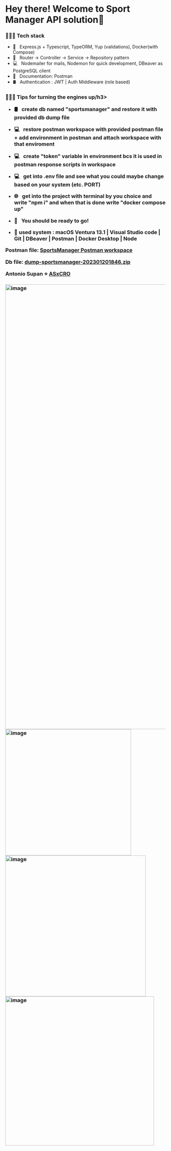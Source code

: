 <h1> Hey there! Welcome to Sport Manager API solution👋 </h1>

<h3> 👨🏻‍💻 Tech stack</h3>

- 🔭 &nbsp; Express.js + Typescript, TypeORM, Yup (validations), Docker(with Compose)
- 🔧 &nbsp; Router -> Controller -> Service -> Repository pattern
- 💻 &nbsp; Nodemailer for mails, Nodemon for quick development, DBeaver as PostgreSQL client
- 💼 &nbsp; Documentation: Postman
- 🛢 &nbsp; Authentication : JWT | Auth Middleware (role based)



<h3> 👨🏻‍💻 Tips for turning the engines up/h3>

- 🛢 &nbsp; create db named "sportsmanager" and restore it with provided db dump file
- 💻 &nbsp; restore postman workspace with provided postman file  + add environment in postman and attach workspace with that enviroment
- 💻 &nbsp; create "token" variable in environment bcs it is used in postman response scripts in workspace
- 💻 &nbsp; get into .env file and see what you could maybe change based on your system (etc. PORT)
- 🌐 &nbsp; get into the project with terminal by you choice and write "npm i" and when that is done write "docker compose up"
- 🔧 &nbsp; You should be ready to go!


- 🔧 used system : macOS Ventura 13.1 | Visual Studio code  | Git | DBeaver | Postman | Docker Desktop | Node

 Postman file: 
[SportsManager Postman workspace](https://api.postman.com/collections/13598506-1ae2fdaf-3eb0-46f9-a4ac-7b2132705eaf?access_key=PMAT-01GQ84TE925W9H7N0ED3YZ0AQ0)
  
  Db file: 
  [dump-sportsmanager-202301201846.zip](https://github.com/ASxCRO/SportsManager/files/10468815/dump-sportsmanager-202301201846.zip)
  
Antonio Supan
⭐️ [ASxCRO](https://github.com/asxcro)


<img width="1392" alt="image" src="https://user-images.githubusercontent.com/36239244/213767255-c33f990b-2338-4c0b-9d57-83dca25af8c3.png">
<img width="395" alt="image" src="https://user-images.githubusercontent.com/36239244/213767681-f35f51b6-3023-4ee6-a46f-a4d395b25d4c.png">
<img width="441" alt="image" src="https://user-images.githubusercontent.com/36239244/213768636-4bc718ac-17d6-4459-b465-0be23f46cdc7.png">
<img width="467" alt="image" src="https://user-images.githubusercontent.com/36239244/213768935-4a4689dc-136b-4b5a-8d5f-91e59152e1e5.png">

